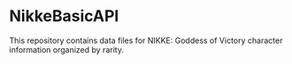 # NikkeBasicAPI
This repository contains data files for NIKKE: Goddess of Victory character information organized by rarity.
